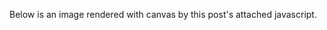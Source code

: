 Below is an image rendered with canvas by this post's attached javascript.

<canvas id="example_canvas_image"></canvas>

